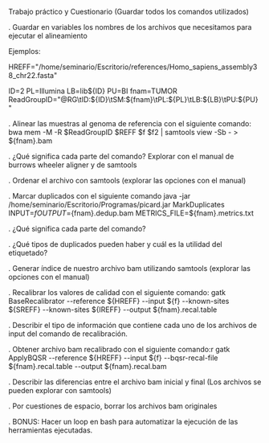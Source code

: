 Trabajo práctico y Cuestionario (Guardar todos los comandos utilizados)

. Guardar en variables los nombres de los archivos que necesitamos para ejecutar el alineamiento

Ejemplos:

HREFF="/home/seminario/Escritorio/references/Homo_sapiens_assembly38_chr22.fasta"

ID=2
PL=Illumina
LB=lib${ID}
PU=BI
fnam=TUMOR
ReadGroupID="@RG\tID:${ID}\tSM:${fnam}\tPL:${PL}\tLB:${LB}\tPU:${PU}" 

. Alinear las muestras al genoma de referencia con el siguiente comando:
bwa mem -M -R $ReadGroupID $REFF $f $f2 | samtools view -Sb - > ${fnam}.bam

. ¿Qué significa cada parte del comando? Explorar con el manual de burrows wheeler aligner y de samtools 

. Ordenar el archivo con samtools (explorar las opciones con el manual)

. Marcar duplicados con el siguiente comando
java -jar /home/seminario/Escritorio/Programas/picard.jar MarkDuplicates INPUT=$f OUTPUT=${fnam}.dedup.bam METRICS_FILE=${fnam}.metrics.txt

. ¿Qué significa cada parte del comando?

. ¿Qué tipos de duplicados pueden haber y cuál es la utilidad del etiquetado?

. Generar índice de nuestro archivo bam utilizando samtools (explorar las opciones con el manual)

. Recalibrar los valores de calidad con el siguiente comando: 
gatk BaseRecalibrator --reference ${HREFF} --input ${f} --known-sites ${SREFF} --known-sites ${IREFF} --output ${fnam}.recal.table

. Describir el tipo de información que contiene cada uno de los archivos de input del comando de recalibración.

. Obtener archivo bam recalibrado con el siguiente comando:r
gatk ApplyBQSR --reference ${HREFF} --input ${f} --bqsr-recal-file ${fnam}.recal.table --output ${fnam}.recal.bam

. Describir las diferencias entre el archivo bam inicial y final (Los archivos se pueden explorar con samtools)

. Por cuestiones de espacio, borrar los archivos bam originales

. BONUS: Hacer un loop en bash para automatizar la ejecución de las herramientas ejecutadas.
